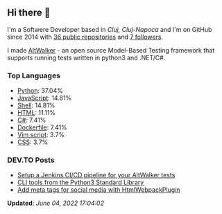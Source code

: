 <h2>Hi there 👋</h2>

<!-- This is just the base template, feel free to change it. -->

<p>
    I'm a Softwere Developer based in <i>Cluj, Cluj-Napoca</i>
    and I'm on GitHub since 2014
    with <a href="https://github.com/Robert-96?tab=repositories">36 public repositories</a>
    and <a href="https://github.com/Robert-96?tab=followers">7 followers</a>.
</p>

<p>
    I made <a href="https://gitlab.com/altom/altwalker/altwalker">AltWalker</a> - an open source Model-Based Testing framework that supports running tests written in python3 and .NET/C#.
</p>

<h3>Top Languages</h3>

<ul>
    <li><a href="https://github.com/search?q=user%3ARobert-96&l=Python">Python</a>: 37.04%</li>
    <li><a href="https://github.com/search?q=user%3ARobert-96&l=JavaScript">JavaScript</a>: 14.81%</li>
    <li><a href="https://github.com/search?q=user%3ARobert-96&l=Shell">Shell</a>: 14.81%</li>
    <li><a href="https://github.com/search?q=user%3ARobert-96&l=HTML">HTML</a>: 11.11%</li>
    <li><a href="https://github.com/search?q=user%3ARobert-96&l=C%23">C#</a>: 7.41%</li>
    <li><a href="https://github.com/search?q=user%3ARobert-96&l=Dockerfile">Dockerfile</a>: 7.41%</li>
    <li><a href="https://github.com/search?q=user%3ARobert-96&l=Vim%20script">Vim script</a>: 3.7%</li>
    <li><a href="https://github.com/search?q=user%3ARobert-96&l=CSS">CSS</a>: 3.7%</li>
</ul>

<h3>DEV.TO Posts</h3>

<ul>
    <li><a href="https://dev.to/robert96/setup-a-jenkins-pipeline-for-your-altwalker-tests-200h">Setup a Jenkins CI/CD pipeline for  your AltWalker tests</a></li>
    <li><a href="https://dev.to/robert96/cli-tools-from-the-python3-standard-library-37em">CLI tools from the Python3 Standard Library</a></li>
    <li><a href="https://dev.to/robert96/add-meta-tags-for-social-media-with-htmlwebpackplugin-21h2">Add meta tags for social media with HtmlWebpackPlugin</a></li>
</ul>

<p><strong>Updated</strong>: <i>June 04, 2022 17:04:02</i></p>